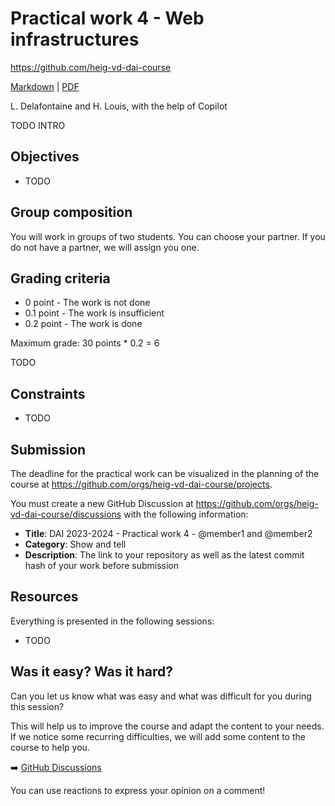 [markdown]:
  https://github.com/heig-vd-dai-course/heig-vd-dai-course/blob/main/22-practical-work-4/README.md
[pdf]:
  https://heig-vd-dai-course.github.io/heig-vd-dai-course/22-practical-work-4/22-practical-work-4.pdf
[discussions]: https://github.com/orgs/heig-vd-dai-course/discussions/1

# Practical work 4 - Web infrastructures

<https://github.com/heig-vd-dai-course>

[Markdown][markdown] | [PDF][pdf]

L. Delafontaine and H. Louis, with the help of Copilot

TODO INTRO

## Objectives

- TODO

## Group composition

You will work in groups of two students. You can choose your partner. If you do
not have a partner, we will assign you one.

## Grading criteria

- 0 point - The work is not done
- 0.1 point - The work is insufficient
- 0.2 point - The work is done

Maximum grade: 30 points \* 0.2 = 6

TODO

## Constraints

- TODO

## Submission

The deadline for the practical work can be visualized in the planning of the
course at <https://github.com/orgs/heig-vd-dai-course/projects>.

You must create a new GitHub Discussion at
<https://github.com/orgs/heig-vd-dai-course/discussions> with the following
information:

- **Title**: DAI 2023-2024 - Practical work 4 - @member1 and @member2
- **Category**: Show and tell
- **Description**: The link to your repository as well as the latest commit hash
  of your work before submission

## Resources

Everything is presented in the following sessions:

- TODO

## Was it easy? Was it hard?

Can you let us know what was easy and what was difficult for you during this session?

This will help us to improve the course and adapt the content to your needs. If we notice some recurring difficulties, we will add some content to the course to help you.

:arrow_right: [GitHub Discussions][discussions]

You can use reactions to express your opinion on a comment!
